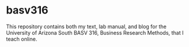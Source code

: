 # basv316
This repository contains both my text, lab manual, and blog for the University of Arizona South BASV 316, Business Research Methods, that I teach online.
